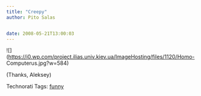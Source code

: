 ```yaml
---
title: "Creepy"
author: Pito Salas


date: 2008-05-21T13:00:03
---
```




![](https://i0.wp.com/project.ilias.univ.kiev.ua/ImageHosting/files/1120/Homo-
Computerus.jpg?w=584)

(Thanks, Aleksey)

Technorati Tags: [funny](<http://www.technorati.com/tag/funny>)


